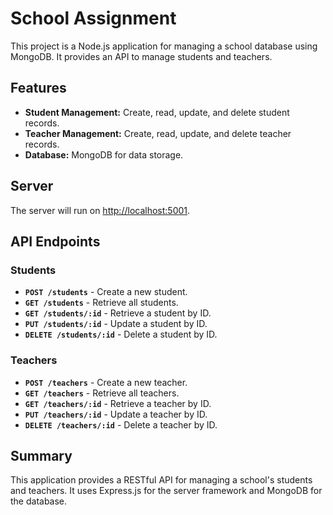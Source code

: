 # School Assignment

This project is a Node.js application for managing a school database using MongoDB. It provides an API to manage students and teachers.

## Features

- **Student Management:** Create, read, update, and delete student records.
- **Teacher Management:** Create, read, update, and delete teacher records.
- **Database:** MongoDB for data storage.

## Server

The server will run on [http://localhost:5001](http://localhost:5001).

## API Endpoints

### Students

- **`POST /students`** - Create a new student.
- **`GET /students`** - Retrieve all students.
- **`GET /students/:id`** - Retrieve a student by ID.
- **`PUT /students/:id`** - Update a student by ID.
- **`DELETE /students/:id`** - Delete a student by ID.

### Teachers

- **`POST /teachers`** - Create a new teacher.
- **`GET /teachers`** - Retrieve all teachers.
- **`GET /teachers/:id`** - Retrieve a teacher by ID.
- **`PUT /teachers/:id`** - Update a teacher by ID.
- **`DELETE /teachers/:id`** - Delete a teacher by ID.

## Summary

This application provides a RESTful API for managing a school's students and teachers. It uses Express.js for the server framework and MongoDB for the database.
